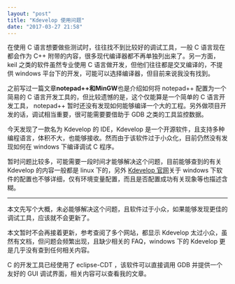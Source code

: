 ```yaml
---
layout: "post"
title: "Kdevelop 使用问题"
date: "2017-03-27 21:58"
---
```


在使用 C 语言想要做些测试时，往往找不到比较好的调试工具，一般 C 语言现在都会作为 C++ 附带的内容，很多现代编译器都不再单独列出来了。另一方面，keil 之类的软件虽然专业使用 C 语言做开发，但他们往往都是交叉编译的，不提供 windows 平台下的开发，可能可以选择编译器，但目前来说我没有找到。

之前写过一篇文章**notepad++和MinGW**也是介绍如何将 notepad++ 配置为一个简易的 C 语言开发工具的，但比较遗憾的是，这个仅能算是一个简单的 C 语言开发工具， notepad++ 暂时还没有发现如何能够编译一个大的工程。另外做项目开发的话，调试相当重要，很可能需要要借助于 GDB 之类的工具监控数据。

今天发现了一款名为 Kdevelop 的 IDE，Kdevelop 是一个开源软件，且支持多种编程语言，体积不大，也能够接收。然而由于该软件过于小众化，目前仍然没有发现如何在 windows 下编译调试 C 程序。

暂时问题比较多，可能需要一段时间才能够解决这个问题，目前能够查到的有关 Kdevelop 的内容一般都是 linux 下的，另外 [Kdevelop 官网](https://userbase.kde.org/KDevelop4/Manual/WindowsSetup)关于 windows 下软件的配置也不够详细，仅有环境变量配置，而且是否配置成功有关现象等也描述含糊。

<!-- more -->


***

本文先写个大概，未必能够解决这个问题，且软件过于小众，如果能够发现更佳的调试工具，应该就不会更新了。

本文暂时不会再接着更新，参考查阅了多个网站，都显示 Kdevelop 太过小众，虽然有文档，但问题会频繁出现，且缺少相关的 FAQ，windows 下的 Kdevelop 更是几乎没有查到任何相关内容。

C 的开发工具已经使用了 eclipse-CDT ，该软件可以直接调用 GDB 并提供一个友好的 GUI 调试界面，相关内容可以查看我的文章。
